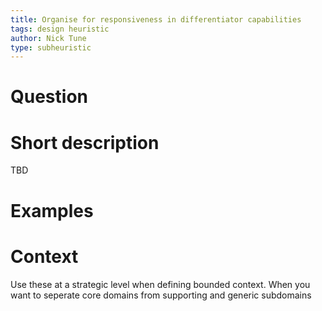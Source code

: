 ```yaml
---
title: Organise for responsiveness in differentiator capabilities
tags: design heuristic
author: Nick Tune
type: subheuristic
---
```

# Question

# Short description

TBD

# Examples

# Context

Use these at a strategic level when defining bounded context. When you want to seperate core domains from supporting and generic subdomains
